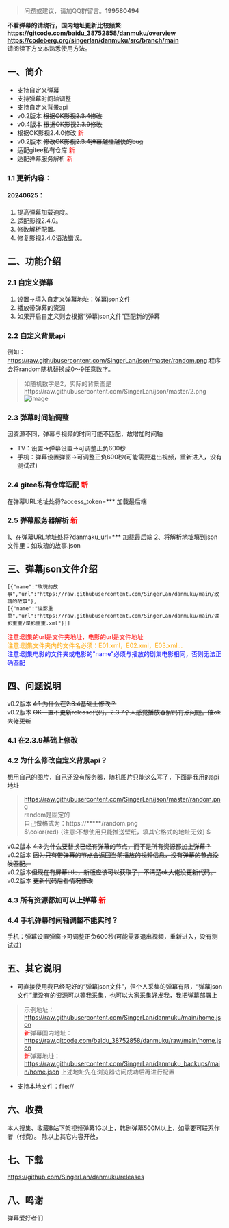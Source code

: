 >问题或建议，请加QQ群留言。**199580494**

**不看弹幕的请绕行，国内地址更新比较频繁:**  
**https://gitcode.com/baidu_38752858/danmuku/overview**   
**https://codeberg.org/singerlan/danmuku/src/branch/main**   
请阅读下方文本熟悉使用方法。
## 一、简介
- 支持自定义弹幕
- 支持弹幕时间轴调整
- 支持自定义背景api
- v0.2版本 ~~根据OK影视2.3.4修改~~ 
- v0.4版本 ~~根据OK影视2.3.9修改~~ 
- 根据OK影视2.4.0修改 <span style="color: red">新</span>
-  v0.2版本 ~~修改OK影视2.3.4弹幕越播越快的bug~~
- 适配gitee私有仓库 <span style="color: red">新</span>
- 适配弹幕服务解析 <span style="color: red">新</span>
### 1.1 更新内容：
#### 20240625：
1. 提高弹幕加载速度。
2. 适配影视2.4.0。
3. 修改解析配置。
4. 修复影视2.4.0语法错误。
## 二、功能介绍
### 2.1 自定义弹幕
1. 设置->填入自定义弹幕地址：弹幕json文件
2. 播放带弹幕的资源
3. 如果开启自定义则会根据“弹幕json文件”匹配新的弹幕
### 2.2 自定义背景api
例如：https://raw.githubusercontent.com/SingerLan/json/master/random.png
程序会将random随机替换成0～9任意数字。
>如随机数字是2，实际的背景图是https://raw.githubusercontent.com/SingerLan/json/master/2.png
>![image](https://github.com/SingerLan/danmuku/assets/44799711/9fff238b-8cdd-4dd0-b143-01121598332a)
### 2.3 弹幕时间轴调整
因资源不同，弹幕与视频的时间可能不匹配，故增加时间轴  
- TV：设置->弹幕设置->可调整正负600秒
- 手机：弹幕设置弹窗->可调整正负600秒(可能需要退出视频，重新进入，没有测试过)

### 2.4 gitee私有仓库适配 <span style="color: red">新</span>
在弹幕URL地址处将?access_token=*** 加载最后端


### 2.5 弹幕服务器解析 <span style="color: red">新</span>
1、在弹幕URL地址处将?danmaku_url=*** 加载最后端
2、将解析地址填到json文件里：如玫瑰的故事.json

## 三、弹幕json文件介绍
```
[{"name":"玫瑰的故事","url":"https://raw.githubusercontent.com/SingerLan/danmuku/main/玫瑰的故事"},
[{"name":"谍影重重","url":"https://raw.githubusercontent.com/SingerLan/danmuku/main/谍影重重/谍影重重.xml"}]]
```
<span style="color: red">注意:剧集的url是文件夹地址，电影的url是文件地址</span>  
<span style="color: orange">注意:剧集文件夹内的文件名必须：E01.xml，E02.xml，E03.xml...</span>  
<span style="color: blue">注意:剧集电影的文件夹或电影的"name"必须与播放的剧集电影相同，否则无法正确匹配</span>  

## 四、问题说明

v0.2版本  ~~4.1 为什么在2.3.4基础上修改？~~  
v0.2版本  ~~OK一直不更新release代码，2.3.7个人感觉播放器解码有点问题。催ok大佬更新~~  
### 4.1 在2.3.9基础上修改

### 4.2 为什么修改自定义背景api？
  想用自己的图片，自己还没有服务器，随机图片只能这么写了，下面是我用的api地址
  > https://raw.githubusercontent.com/SingerLan/json/master/random.png  
  random是固定的  
  自己做格式为：https://*****/random.png  
  $\color{red} {注意:不想使用只能推送壁纸，填其它格式的地址无效} $

v0.2版本 ~~4.3 为什么要替换已经有弹幕的节点，而不是所有资源都加上弹幕？~~  
v0.2版本 ~~因为只有带弹幕的节点会返回当前播放的视频信息，没有弹幕的节点没发匹配。~~  
v0.2版本~~但现在有屏幕title，新版应该可以获取了，不清楚ok大佬没更新代码。~~  
v0.2版本 ~~更新代码后看情况修改~~  
### 4.3 所有资源都加可以上弹幕  <span style="color: red">新</span>

### 4.4 手机弹幕时间轴调整不能实时？
手机：弹幕设置弹窗->可调整正负600秒(可能需要退出视频，重新进入，没有测试过)

## 五、其它说明  
- 可直接使用我已经配好的“弹幕json文件”，但个人采集的弹幕有限，“弹幕json文件”里没有的资源可以等我采集，也可以大家采集好发我，我把弹幕部署上
> 示例地址：https://raw.githubusercontent.com/SingerLan/danmuku/main/home.json  
>  <span style="color: red">新</span>弹幕国内地址：https://raw.gitcode.com/baidu_38752858/danmuku/raw/main/home.json  
>  <span style="color: red">新</span>弹幕地址：https://raw.githubusercontent.com/SingerLan/danmuku_backups/main/home.json
>  上述地址先在浏览器访问成功后再进行配置
- 支持本地文件：file://
## 六、收费
  本人搜集、收藏B站下架视频弹幕1G以上，韩剧弹幕500M以上，如需要可联系作者（付费）。
  除以上其它内容开放，

## 七、下载

https://github.com/SingerLan/danmuku/releases  

## 八、鸣谢
  弹幕爱好者们
